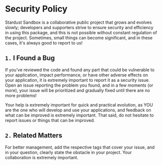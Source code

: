 # Security Policy

Stardust Sandbox is a collaborative public project that grows and evolves slowly; developers and supporters strive to ensure security and efficiency in using this package, and this is not possible without constant regulation of the project. Sometimes, small things can become significant, and in these cases, it's always good to report to us!

## `1.` I Found a Bug

If you've reviewed the code and found any part that could be vulnerable to your application, impact performance, or have other adverse effects on your application, it is extremely important to report it as a security issue. Open an issue reporting the problem you found, and in a few moments (or more), your issue will be prioritized and gradually fixed until there are no more problems!

Your help is extremely important for quick and practical evolution, as YOU are the one who will develop and use your applications, and feedback on what can be improved is extremely important. That said, do not hesitate to report issues or things that can be improved.

## `2.` Related Matters

For better management, add the respective tags that cover your issue, and in your question, clearly state the obstacle in your project. Your collaboration is extremely important.
